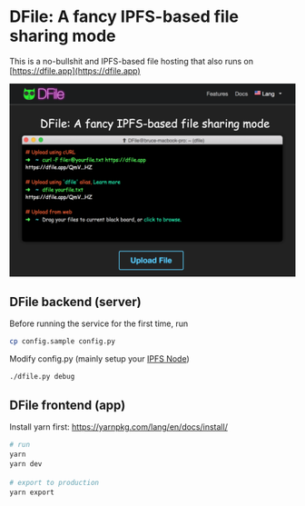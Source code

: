 # DFile: A fancy IPFS-based file sharing mode

This is a no-bullshit and IPFS-based file hosting that also runs on [https://dfile.app](https://dfile.app)

![img](https://github.com/coolcode/dfile/blob/master/share/img/dfile.png?raw=true)

## DFile backend (server)

Before running the service for the first time, run

```bash
cp config.sample config.py
```

Modify config.py (mainly setup your [IPFS Node](https://docs.ipfs.io/introduction/usage/))

```bash
./dfile.py debug
```

## DFile frontend (app)

Install yarn first: https://yarnpkg.com/lang/en/docs/install/

```bash
# run
yarn
yarn dev

# export to production
yarn export
```
